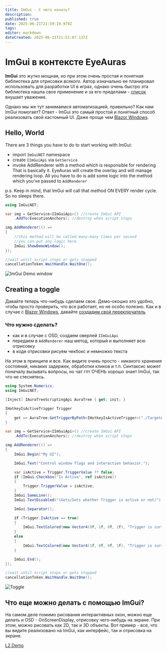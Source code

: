 ```yaml
---
title: ImGui - С чего начать?
description: 
published: true
date: 2025-06-21T21:59:19.974Z
tags: 
editor: markdown
dateCreated: 2025-06-21T21:51:07.137Z
---
```


# ImGui в контексте EyeAuras
**ImGui** это жутко мощная, но при этом очень простая и понятная библиотека для отрисовки _всякого_. Автор изначально ее планировал использовать для разработки UI в играх, однако очень быстро эта библиотека нашла свое применение и за его пределами - [список](https://github.com/ocornut/imgui/wiki/Software-using-dear-imgui) внушает уважение. 

Однако мы же тут занимаемся автоматизацией, правильно? Как нам ImGui помогает? 
Ответ - ImGui это самый простой и понятный способ реализовать свой кастомный UI. Даже проще чем [Blazor Windows](/scripting/blazor-windows/getting-started). 


## Hello, World
There are 3 things you have to do to start working with ImGui:
- import `ImGuiNET` namespace 
- create `IImGuiApi` via `GetService`
- invoke AddRenderer with a method which is responsible for rendering
That is basically it. EyeAuras will create the overlay and will manage rendering loop. All you have to do is add 
some logic into the method which you've passed to `AddRenderer`

p.s. Keep in mind, that ImGui will call that method ON EVERY render cycle. So no sleeps there. 

```csharp
using ImGuiNET;

var img = GetService<IImGuiApi>() //create ImGui API
    .AddTo(ExecutionAnchors); //destroy when script stops

img.AddRenderer(() =>
{
    //this method will be called many-many times per second
    //you can put any logic here
    ImGui.ShowDemoWindow();
});

//wait until script stops or gets stopped
cancellationToken.WaitHandle.WaitOne(); 
```

![ImGui Demo window](https://s3.eyeauras.net/media/2025/06/EyeAuras_KXCTkIyw7EU3oo3q.gif)


## Creating a toggle
Давайте теперь что-нибудь сделаем свое. Демо-окошко это удобно, чтобы просто проверить, что все работает, но не особо полезно.
Как и в случае с [Blazor Windows](/scripting/blazor-windows/getting-started), давайте [создадим свой переключатель](/scripting/blazor-windows/4-toggle-hotkeyisactive)

### Что нужно сделать?
- как и в случае с OSD, создаем оверлей `IImGuiApi`
- передаем в `AddRenderer` наш метод, который и выполняет всю отрисовку
- в коде отрисовки рисуем чекбокс и немножко текста

На этом в принципе и все. Как видите очнеь просто - никакого хранения состояний, никаких задержек, обработки кликов и т.п. Синтаксис может поначалу вызывать вопросы, но чат гпт ОЧЕНЬ хорошо знает ImGui, так что не стеснятесь.

```csharp
using System.Numerics;
using ImGuiNET;

[Inject] IAuraTreeScriptingApi AuraTree { get; init; }

IHotkeyIsActiveTrigger Trigger
{
    get => AuraTree.GetTriggerByPath<IHotkeyIsActiveTrigger>("./TargetAura");
}

var img = GetService<IImGuiApi>() //create ImGui API
    .AddTo(ExecutionAnchors); //destroy when script stops

img.AddRenderer(() =>
{
    ImGui.Begin("My UI");

    ImGui.Text("Control window flags and interaction behavior.");

    var isActive = Trigger.TriggerValue ?? false;
    if (ImGui.Checkbox("Is Active", ref isActive))
    {
        Trigger.TriggerValue = isActive;
    }
    ImGui.SameLine();
    ImGui.TextDisabled("(Gets/Sets whether Trigger is active or not)");

    ImGui.Separator();

    if (Trigger.IsActive == true)
    {
        ImGui.TextColored(new Vector4(0f, 1f, 0f, 1f), "Trigger is currently ACTIVE");
    }
    else
    {
        ImGui.TextColored(new Vector4(1f, 0f, 0f, 1f), "Trigger is currently INACTIVE");
    }

    ImGui.End();
});

//wait until script stops or gets stopped
cancellationToken.WaitHandle.WaitOne();
```

![Toggle](https://s3.eyeauras.net/media/2025/06/EyeAuras_950pfgdzIy4pe780.gif)

## Что еще можно делать с помощью ImGui?
На самом деле помимо рисования интерактивных окон, можно еще делать и OSD - OnScreenDisplay, отрисовку чего-нибудь на экране. При этом, можно рисовать как 2D, так и 3D объекты. Вот пример - все, что вы видите реализовано на ImGui, как интерфейс, так и отрисовка на экране.


[L2 Demo](https://youtu.be/y0u20InSjbg)